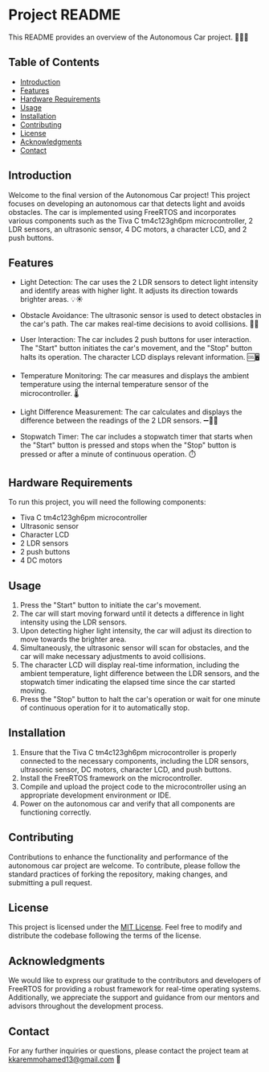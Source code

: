 # Project README

This README provides an overview of the Autonomous Car project. 🚗💡🤖

## Table of Contents

- [Introduction](#introduction)
- [Features](#features)
- [Hardware Requirements](#hardware-requirements)
- [Usage](#usage)
- [Installation](#installation)
- [Contributing](#contributing)
- [License](#license)
- [Acknowledgments](#acknowledgments)
- [Contact](#contact)

## Introduction

Welcome to the final version of the Autonomous Car project! This project focuses on developing an autonomous car that detects light and avoids obstacles. The car is implemented using FreeRTOS and incorporates various components such as the Tiva C tm4c123gh6pm microcontroller, 2 LDR sensors, an ultrasonic sensor, 4 DC motors, a character LCD, and 2 push buttons.

## Features

- Light Detection: The car uses the 2 LDR sensors to detect light intensity and identify areas with higher light. It adjusts its direction towards brighter areas. 💡☀️

- Obstacle Avoidance: The ultrasonic sensor is used to detect obstacles in the car's path. The car makes real-time decisions to avoid collisions. 🛑🚧

- User Interaction: The car includes 2 push buttons for user interaction. The "Start" button initiates the car's movement, and the "Stop" button halts its operation. The character LCD displays relevant information. 🆒🖥️

- Temperature Monitoring: The car measures and displays the ambient temperature using the internal temperature sensor of the microcontroller. 🌡️

- Light Difference Measurement: The car calculates and displays the difference between the readings of the 2 LDR sensors. ➖🔆🔅

- Stopwatch Timer: The car includes a stopwatch timer that starts when the "Start" button is pressed and stops when the "Stop" button is pressed or after a minute of continuous operation. ⏱️

## Hardware Requirements

To run this project, you will need the following components:

- Tiva C tm4c123gh6pm microcontroller
- Ultrasonic sensor
- Character LCD
- 2 LDR sensors
- 2 push buttons
- 4 DC motors

## Usage

1. Press the "Start" button to initiate the car's movement.
2. The car will start moving forward until it detects a difference in light intensity using the LDR sensors.
3. Upon detecting higher light intensity, the car will adjust its direction to move towards the brighter area.
4. Simultaneously, the ultrasonic sensor will scan for obstacles, and the car will make necessary adjustments to avoid collisions.
5. The character LCD will display real-time information, including the ambient temperature, light difference between the LDR sensors, and the stopwatch timer indicating the elapsed time since the car started moving.
6. Press the "Stop" button to halt the car's operation or wait for one minute of continuous operation for it to automatically stop.

## Installation

1. Ensure that the Tiva C tm4c123gh6pm microcontroller is properly connected to the necessary components, including the LDR sensors, ultrasonic sensor, DC motors, character LCD, and push buttons.
2. Install the FreeRTOS framework on the microcontroller.
3. Compile and upload the project code to the microcontroller using an appropriate development environment or IDE.
4. Power on the autonomous car and verify that all components are functioning correctly.

## Contributing

Contributions to enhance the functionality and performance of the autonomous car project are welcome. To contribute, please follow the standard practices of forking the repository, making changes, and submitting a pull request.

## License

This project is licensed under the [MIT License](LICENSE). Feel free to modify and distribute the codebase following the terms of the license.

## Acknowledgments

We would like to express our gratitude to the contributors and developers of FreeRTOS for providing a robust framework for real-time operating systems. Additionally, we appreciate the support and guidance from our mentors and advisors throughout the development process.

## Contact

For any further inquiries or questions, please contact the project team at kkaremmohamed13@gmail.com 📧
